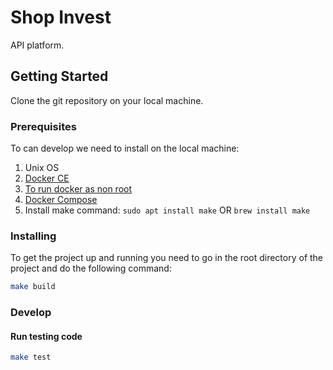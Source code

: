 # Shop Invest

API platform.

## Getting Started

Clone the git repository on your local machine.

### Prerequisites

To can develop we need to install on the local machine:

1. Unix OS
2. [Docker CE](https://www.docker.com/community-edition)
3. [To run docker as non root](https://docs.docker.com/install/linux/linux-postinstall/)
4. [Docker Compose](https://docs.docker.com/compose/install/)
5. Install make command: 
```sudo apt install make``` OR ```brew install make```
### Installing
To get the project up and running you need to go in the root directory of the project and do the following command:
```bash
make build
```

### Develop

#### Run testing code
```bash
make test
```